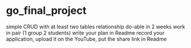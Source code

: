 # go_final_project

simple CRUD with at least two tables relationship
do-able in 2 weeks
work in pair (1 group 2 students)
write your plan in Readme
record your application, upload it on the YouTube, put the share link in Readme
